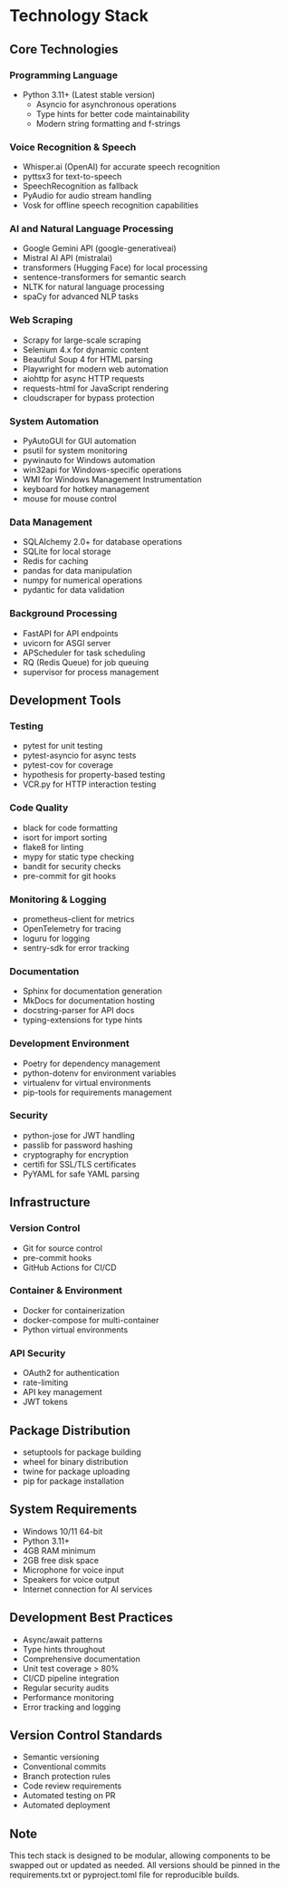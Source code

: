 # Technology Stack

## Core Technologies

### Programming Language
- Python 3.11+ (Latest stable version)
  - Asyncio for asynchronous operations
  - Type hints for better code maintainability
  - Modern string formatting and f-strings

### Voice Recognition & Speech
- Whisper.ai (OpenAI) for accurate speech recognition
- pyttsx3 for text-to-speech
- SpeechRecognition as fallback
- PyAudio for audio stream handling
- Vosk for offline speech recognition capabilities

### AI and Natural Language Processing
- Google Gemini API (google-generativeai)
- Mistral AI API (mistralai)
- transformers (Hugging Face) for local processing
- sentence-transformers for semantic search
- NLTK for natural language processing
- spaCy for advanced NLP tasks

### Web Scraping
- Scrapy for large-scale scraping
- Selenium 4.x for dynamic content
- Beautiful Soup 4 for HTML parsing
- Playwright for modern web automation
- aiohttp for async HTTP requests
- requests-html for JavaScript rendering
- cloudscraper for bypass protection

### System Automation
- PyAutoGUI for GUI automation
- psutil for system monitoring
- pywinauto for Windows automation
- win32api for Windows-specific operations
- WMI for Windows Management Instrumentation
- keyboard for hotkey management
- mouse for mouse control

### Data Management
- SQLAlchemy 2.0+ for database operations
- SQLite for local storage
- Redis for caching
- pandas for data manipulation
- numpy for numerical operations
- pydantic for data validation

### Background Processing
- FastAPI for API endpoints
- uvicorn for ASGI server
- APScheduler for task scheduling
- RQ (Redis Queue) for job queuing
- supervisor for process management

## Development Tools

### Testing
- pytest for unit testing
- pytest-asyncio for async tests
- pytest-cov for coverage
- hypothesis for property-based testing
- VCR.py for HTTP interaction testing

### Code Quality
- black for code formatting
- isort for import sorting
- flake8 for linting
- mypy for static type checking
- bandit for security checks
- pre-commit for git hooks

### Monitoring & Logging
- prometheus-client for metrics
- OpenTelemetry for tracing
- loguru for logging
- sentry-sdk for error tracking

### Documentation
- Sphinx for documentation generation
- MkDocs for documentation hosting
- docstring-parser for API docs
- typing-extensions for type hints

### Development Environment
- Poetry for dependency management
- python-dotenv for environment variables
- virtualenv for virtual environments
- pip-tools for requirements management

### Security
- python-jose for JWT handling
- passlib for password hashing
- cryptography for encryption
- certifi for SSL/TLS certificates
- PyYAML for safe YAML parsing

## Infrastructure

### Version Control
- Git for source control
- pre-commit hooks
- GitHub Actions for CI/CD

### Container & Environment
- Docker for containerization
- docker-compose for multi-container
- Python virtual environments

### API Security
- OAuth2 for authentication
- rate-limiting
- API key management
- JWT tokens

## Package Distribution
- setuptools for package building
- wheel for binary distribution
- twine for package uploading
- pip for package installation

## System Requirements
- Windows 10/11 64-bit
- Python 3.11+
- 4GB RAM minimum
- 2GB free disk space
- Microphone for voice input
- Speakers for voice output
- Internet connection for AI services

## Development Best Practices
- Async/await patterns
- Type hints throughout
- Comprehensive documentation
- Unit test coverage > 80%
- CI/CD pipeline integration
- Regular security audits
- Performance monitoring
- Error tracking and logging

## Version Control Standards
- Semantic versioning
- Conventional commits
- Branch protection rules
- Code review requirements
- Automated testing on PR
- Automated deployment

## Note
This tech stack is designed to be modular, allowing components to be swapped out or updated as needed. All versions should be pinned in the requirements.txt or pyproject.toml file for reproducible builds.